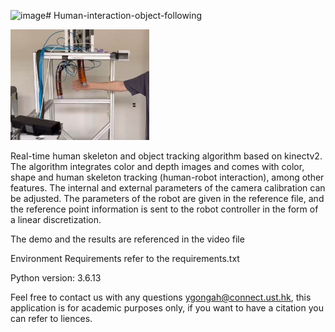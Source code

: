 ![image](https://github.com/YueminGong/Human-interaction-object-following/assets/164121426/4b49d71b-503c-43af-91ef-ca657ada6256)# Human-interaction-object-following

![](https://github.com/YueminGong/Human-interaction-object-following/blob/main/soft%20robot.png)

Real-time human skeleton and object tracking algorithm based on kinectv2. The algorithm integrates color and depth images and comes with color, shape and human skeleton tracking (human-robot interaction), among other features. The internal and external parameters of the camera calibration can be adjusted. The parameters of the robot are given in the reference file, and the reference point information is sent to the robot controller in the form of a linear discretization.

The demo and the results are referenced in the video file

Environment Requirements refer to the requirements.txt

Python version: 3.6.13

Feel free to contact us with any questions ygongah@connect.ust.hk, this application is for academic purposes only, if you want to have a citation you can refer to liences.
